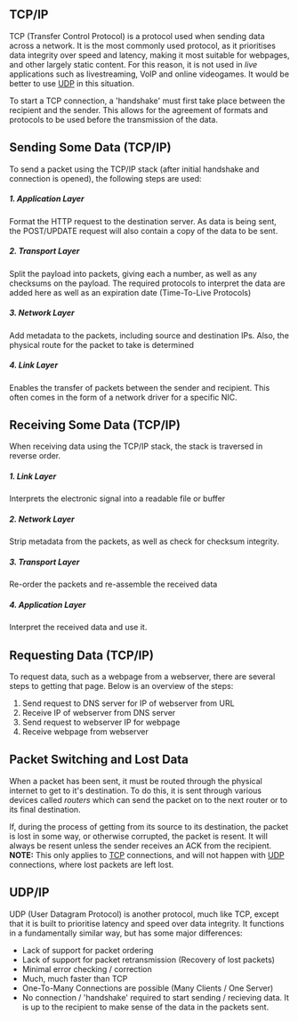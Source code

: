 	
## TCP/IP
TCP (Transfer Control Protocol) is a protocol used when sending data across a network. It is the most commonly used protocol, as it prioritises data integrity over speed and latency, making it most suitable for webpages, and other largely static content. For this reason, it is not used in *live* applications such as livestreaming, VoIP and online videogames. It would be better to use [UDP](#udpip) in this situation.

To start a TCP connection, a 'handshake' must first take place between the recipient and the sender. This allows for the agreement of formats and protocols to be used before the transmission of the data.

## Sending Some Data (TCP/IP)
To send a packet using the TCP/IP stack (after initial handshake and connection is opened), the following steps are used:

##### 1. Application Layer  
Format the HTTP request to the destination server. As data is being sent, the POST/UPDATE request will also contain a copy of the data to be sent. 
##### 2. Transport Layer  
Split the payload into packets, giving each a number, as well as any checksums on the payload. The required protocols to interpret the data are added here as well as an expiration date (Time-To-Live Protocols)
##### 3. Network Layer  
Add metadata to the packets, including source and destination IPs. Also, the physical route for the packet to take is determined
##### 4. Link Layer  
Enables the transfer of packets between the sender and recipient. This often comes in the form of a network driver for a specific NIC.

## Receiving Some Data (TCP/IP)
When receiving data using the TCP/IP stack, the stack is traversed in reverse order.

##### 1. Link Layer
Interprets the electronic signal into a readable file or buffer
##### 2. Network Layer
Strip metadata from the packets, as well as check for checksum integrity. 
##### 3. Transport Layer
Re-order the packets and re-assemble the received data
##### 4. Application Layer
Interpret the received data and use it.

## Requesting Data (TCP/IP)
To request data, such as a webpage from a webserver, there are several steps to getting that page. Below is an overview of the steps:
1. Send request to DNS server for IP of webserver from URL
2. Receive IP of webserver from DNS server
3. Send request to webserver IP for webpage
4. Receive webpage from webserver

## Packet Switching and Lost Data
When a packet has been sent, it must be routed through the physical internet to get to it's destination. To do this, it is sent through various devices called *routers* which can send the packet on to the next router or to its final destination.

If, during the process of getting from its source to its destination, the packet is lost in some way, or otherwise corrupted, the packet is resent. It will always be resent unless the sender receives an ACK from the recipient. **NOTE:** This only applies to [TCP](#tcpip) connections, and will not happen with [UDP](#udpip) connections, where lost packets are left lost.

## UDP/IP
UDP (User Datagram Protocol) is another protocol, much like TCP, except that it is built to prioritise latency and speed over data integrity. It functions in a fundamentally similar way, but has some major differences:
- Lack of support for packet ordering
- Lack of support for packet retransmission (Recovery of lost packets)
- Minimal error checking / correction
- Much, much faster than TCP
- One-To-Many Connections are possible (Many Clients / One Server)
- No connection / 'handshake' required to start sending / recieving data. It is up to the recipient to make sense of the data in the packets sent. 

